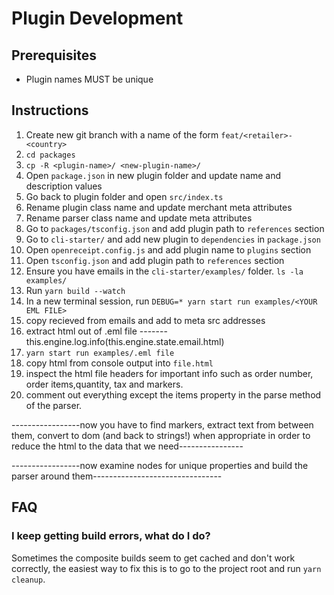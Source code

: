 # Plugin Development
  
## Prerequisites

- Plugin names MUST be unique

## Instructions

1. Create new git branch with a name of the form `feat/<retailer>-<country>`
1. `cd packages`
1. `cp -R <plugin-name>/ <new-plugin-name>/`
1. Open `package.json` in new plugin folder and update name and description values
1. Go back to plugin folder and open `src/index.ts`
1. Rename plugin class name and update merchant meta attributes
1. Rename parser class name and update meta attributes
1. Go to `packages/tsconfig.json` and add plugin path to `references` section
1. Go to `cli-starter/` and add new plugin to `dependencies` in `package.json`
1. Open `openreceipt.config.js` and add plugin name to `plugins` section
1. Open `tsconfig.json` and add plugin path to `references` section
1. Ensure you have emails in the `cli-starter/examples/` folder. `ls -la examples/`
1. Run `yarn build --watch`
1. In a new terminal session, run `DEBUG=* yarn start run examples/<YOUR EML FILE>`
1. copy recieved from emails and add to meta src addresses
1. extract html out of .eml file -------this.engine.log.info(this.engine.state.email.html)
1. `yarn start run examples/.eml file`
1. copy html from console output into `file.html`
1. inspect the html file headers for important info such as order number, order items,quantity, tax and markers.
1. comment out everything except the items property in the parse method of the parser.

-----------------now you have to find markers, extract text from between them, convert to dom (and back to strings!) when appropriate in order to reduce the html to the data that we need----------------

-----------------now examine nodes for unique properties and build the parser around them--------------------------------

## FAQ

### I keep getting build errors, what do I do?

Sometimes the composite builds seem to get cached and don't work correctly, 
the easiest way to fix this is to go to the project root and run 
`yarn cleanup`. 
